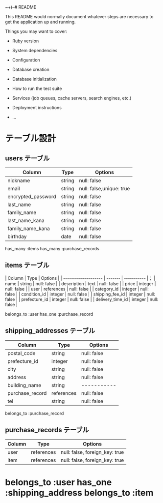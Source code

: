 ~+(–# README

This README would normally document whatever steps are necessary to get the
application up and running.

Things you may want to cover:

* Ruby version

* System dependencies

* Configuration

* Database creation

* Database initialization

* How to run the test suite

* Services (job queues, cache servers, search engines, etc.)

* Deployment instructions

* ...

# テーブル設計

## users テーブル

| Column             | Type       | Options                  |
| ------------------ | ------     | ------------------------ |
| nickname           | string     | null: false              |
| email              | string     | null: false,unique: true |
| encrypted_password | string     | null: false              |
| last_name          | string     | null: false              |
| family_name        | string     | null: false              |
| last_name_kana     | string     | null: false              |
| family_name_kana   | string     | null: false              |
| birthday           | date       | null: false              |

has_many :items
has_many :purchase_records



## items テーブル

| Column               | Type       | Options     |
| -------------------- | -------    | ----------- |；
| name                 | string     | null: false |
| description          | text       | null: false |
| price                | integer    | null: false |
| user                 | references | null: false |
| category_id          | integer    | null: false |
| condition_id         | integer    | null: false |
| shipping_fee_id      | integer    | null: false |
| prefecture_id        | integer    | null: false |
| delivery_time_id     | integer    | null: false |

belongs_to :user
has_one :purchase_record



## shipping_addresses テーブル

| Column           | Type       | Options     |
| ---------------- | ---------- | ----------- |
| postal_code      | string     | null: false |
| prefecture_id    | integer    | null: false |
| city             | string     | null: false |
| address          | string     | null: false |
| building_name    | string     | ----------- |
| purchase_record  | references | null: false |
| tel              | string     | null: false |

belongs_to :purchase_record

## purchase_records テーブル

| Column         | Type       | Options                        |
| -------------- | ---------- | ------------------------------ |
| user           | references | null: false, foreign_key: true |
| item           | references | null: false, foreign_key: true |

belongs_to :user
has_one :shipping_address
belongs_to :item
===
